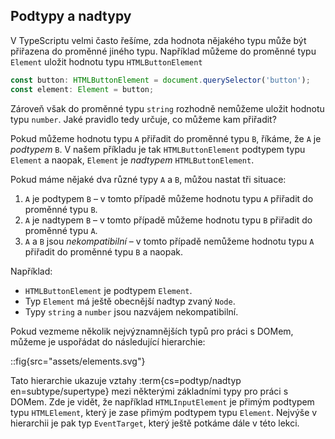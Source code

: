 ## Podtypy a nadtypy

V TypeScriptu velmi často řešíme, zda hodnota nějakého typu může být přiřazena do proměnné jiného typu. Například můžeme do proměnné typu `Element` uložit hodnotu typu `HTMLButtonElement`

```js
const button: HTMLButtonElement = document.querySelector('button');
const element: Element = button;
```

Zároveň však do proměnné typu `string` rozhodně nemůžeme uložit hodnotu typu `number`. Jaké pravidlo tedy určuje, co můžeme kam přiřadit? 

Pokud můžeme hodnotu typu `A` přiřadit do proměnné typu `B`, říkáme, že `A` je _podtypem_ `B`. V našem příkladu je tak `HTMLButtonElement` podtypem typu `Element` a naopak, `Element` je _nadtypem_ `HTMLButtonElement`.

Pokud máme nějaké dva různé typy `A` a `B`, můžou nastat tři situace:

1. `A` je podtypem `B` – v tomto případě můžeme hodnotu typu `A` přiřadit do proměnné typu `B`.
2. `A` je nadtypem `B` – v tomto případě můžeme hodnotu typu `B` přiřadit do proměnné typu `A`.
3. `A` a `B` jsou _nekompatibilní_ – v tomto případě nemůžeme hodnotu typu `A` přiřadit do proměnné typu `B` a naopak.

Například:

- `HTMLButtonElement` je podtypem `Element`.
- Typ `Element` má ještě obecnější nadtyp zvaný `Node`.
- Typy `string` a `number` jsou nazvájem nekompatibilní.

Pokud vezmeme několik nejvýznamnějších typů pro práci s DOMem, můžeme je uspořádat do následující hierarchie:

::fig{src="assets/elements.svg"}

Tato hierarchie ukazuje vztahy :term{cs=podtyp/nadtyp en=subtype/supertype} mezi některými základními typy pro práci s DOMem. Zde je vidět, že například `HTMLInputElement` je přimým podtypem typu `HTMLElement`, který je zase přimým podtypem typu `Element`. Nejvýše v hierarchii je pak typ `EventTarget`, který ještě potkáme dále v této lekci.
